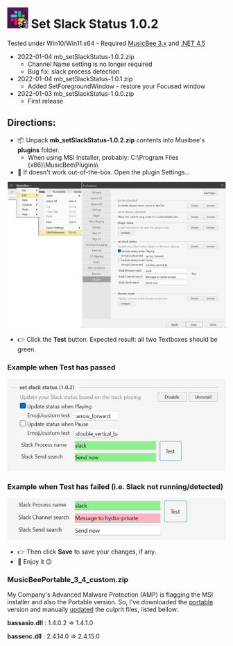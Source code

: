 # <img src="plugin-logo.jpg" width="48" height="48"> Set Slack Status 1.0.2

Tested under Win10/Win11 x64 - Required [MusicBee 3.x](https://www.getmusicbee.com/) and [.NET 4.5](https://www.microsoft.com/en-ca/download/details.aspx?id=30653)

* 2022-01-04 mb_setSlackStatus-1.0.2.zip
    * Channel Name setting is no longer required
    * Bug fix: slack process detection
* 2022-01-04 mb_setSlackStatus-1.0.1.zip
    * Added SetForegroundWindow - restore your Focused window
* 2022-01-03 mb_setSlackStatus-1.0.0.zip
    * First release

## Directions:

* :package: Unpack **mb_setSlackStatus-1.0.2.zip** contents into Musibee's **plugins** folder.
    * When using MSI Installer, probably: C:\Program Files (x86)\MusicBee\Plugins\
* :wrench: If doesn't work out-of-the-box. Open the plugin Settings...

![plugin-settings-win11](plugin-settings-win11.jpg)

* :point_right: Click the **Test** button. Expected result: all two Textboxes should be green.

### Example when Test has passed
![plugin-settings-win11-test-passed](plugin-settings-win11-test-passed.jpg)

### Example when Test has failed (i.e. Slack not running/detected)
![plugin-settings-win11-test-failed](plugin-settings-win11-test-failed.jpg)

* :point_right: Then click **Save** to save your changes, if any.
* :musical_note: Enjoy it :wink:

### MusicBeePortable_3_4_custom.zip

My Company's Advanced Malware Protection (AMP) is flagging the MSI installer and also the Portable version. So,
I've downloaded the [portable](https://www.getmusicbee.com/) version and manually [updated](https://www.un4seen.com/) the culprit files, listed bellow:

**bassasio.dll** : 1.4.0.2  => 1.4.1.0

**bassenc.dll**  : 2.4.14.0 => 2.4.15.0